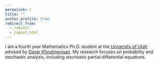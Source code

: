 ```yaml
---
permalink: /
title: ""
author_profile: true
redirect_from: 
  - /about/
  - /about.html
---
```



I am a fourth year Mathematics Ph.D. student at the <a href="https://www.math.utah.edu/">University of Utah</a> advised by <a href="https://www.math.utah.edu/~davar/">Davar Khoshnevisan</a>. My research focuses on probability and stochastic analysis, including stochastic partial differential equations.

<div id="xkcd">
</div>

<script type="text/javascript">

var imagesArray = [

"purity.png", 
"unsolved_math_problems.png", 
"coffee_cup_holes.png", 
"applied_math.png", 
"complex_conjugate.png", 
"existence_proof.png",  
"konigsberg.png", 
"taylorseries.png", 
"dangerous_fields.png", 
"fairy_tales.png", 
"investing.png", 
"math_paper.png", 
"mathematically_annoying.png",  
"matrix_transform.png", 
"newton_and_leibniz.png", 
"prediction.png", 
"proofs.png", 
"pumpkin_carving.png", 
"sudoku.png", 
"travelling_salesman_problem.png",  
"well_ordering_principle.png"

   ];

function displayImage(){

    var num = Math.floor(Math.random() * (imagesArray.length));
    if (imagesArray[num]=="konigsberg.png" || imagesArray[num]=="matrix_transform.png" || imagesArray[num]=="sudoku.png" || imagesArray[num]=="taylorseries.png"){
       document.getElementById("xkcd").innerHTML +=
         '<img src="/xkcd/' + imagesArray[num] + '" alt="drawing" width="100%"/>';
    } else {
       document.getElementById("xkcd").innerHTML +=
      '<img src="/xkcd/' + imagesArray[num] + '" alt="drawing" width=900px/>';
    }
       
}

displayImage();

</script>


